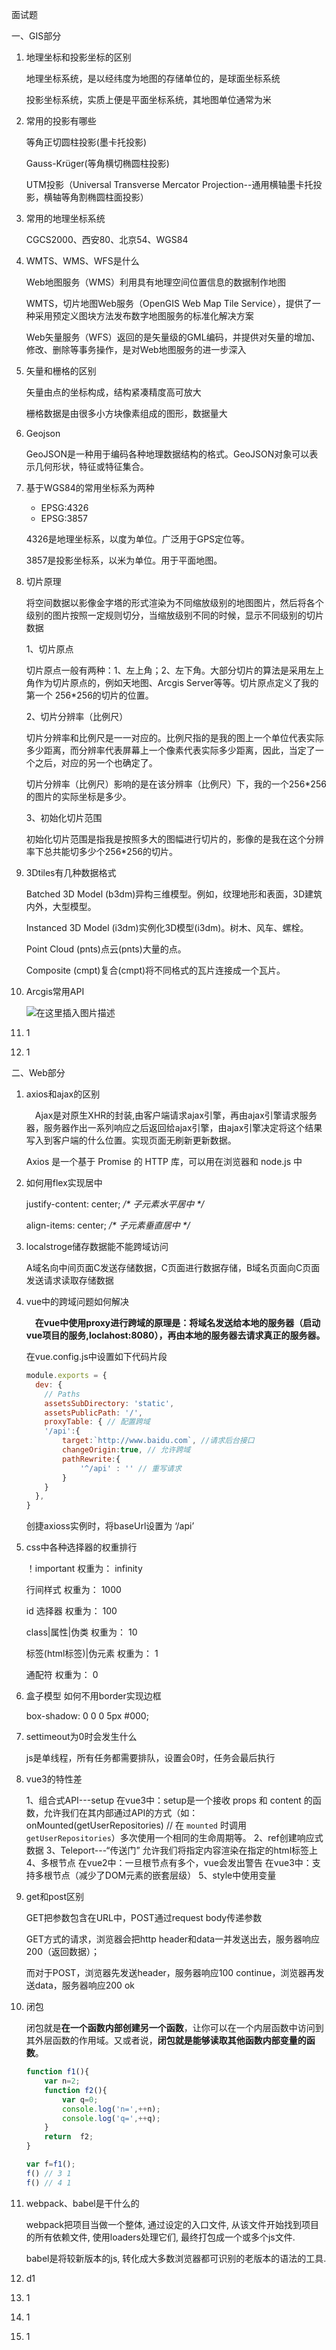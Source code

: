 面试题 

一、GIS部分

1. 地理坐标和投影坐标的区别

   地理坐标系统，是以经纬度为地图的存储单位的，是球面坐标系统

   投影坐标系统，实质上便是平面坐标系统，其地图单位通常为米

2. 常用的投影有哪些

   等角正切圆柱投影(墨卡托投影)

   Gauss-Krüger(等角横切椭圆柱投影)

   UTM投影（Universal Transverse Mercator Projection--通用横轴墨卡托投影，横轴等角割椭圆柱面投影）

3. 常用的地理坐标系统

   CGCS2000、西安80、北京54、WGS84

4. WMTS、WMS、WFS是什么

   Web地图服务（WMS）利用具有地理空间位置信息的数据制作地图

   WMTS，切片地图Web服务（OpenGIS Web Map Tile Service），提供了一种采用预定义图块方法发布数字地图服务的标准化解决方案

   Web矢量服务（WFS）返回的是矢量级的GML编码，并提供对矢量的增加、修改、删除等事务操作，是对Web地图服务的进一步深入

5. 矢量和栅格的区别

   矢量由点的坐标构成，结构紧凑精度高可放大

   栅格数据是由很多小方块像素组成的图形，数据量大

6. Geojson

   GeoJSON是一种用于编码各种地理数据结构的格式。GeoJSON对象可以表示几何形状，特征或特征集合。

7. 基于WGS84的常用坐标系为两种

   - EPSG:4326
   - EPSG:3857

   4326是地理坐标系，以度为单位。广泛用于GPS定位等。

   3857是投影坐标系，以米为单位。用于平面地图。

8. 切片原理

   将空间数据以影像金字塔的形式渲染为不同缩放级别的地图图片，然后将各个级别的图片按照一定规则切分，当缩放级别不同的时候，显示不同级别的切片数据

   1、切片原点

   切片原点一般有两种：1、左上角；2、左下角。大部分切片的算法是采用左上角作为切片原点的，例如天地图、Arcgis Server等等。切片原点定义了我的第一个 256*256的切片的位置。

   2、切片分辨率（比例尺）

   切片分辨率和比例尺是一一对应的。比例尺指的是我的图上一个单位代表实际多少距离，而分辨率代表屏幕上一个像素代表实际多少距离，因此，当定了一个之后，对应的另一个也确定了。

   切片分辨率（比例尺）影响的是在该分辨率（比例尺）下，我的一个256*256的图片的实际坐标是多少。

   3、初始化切片范围

   初始化切片范围是指我是按照多大的图幅进行切片的，影像的是我在这个分辨率下总共能切多少个256*256的切片。

9. 3Dtiles有几种数据格式

   Batched 3D Model (b3dm)异构三维模型。例如，纹理地形和表面，3D建筑内外，大型模型。

   Instanced 3D Model (i3dm)实例化3D模型(i3dm)。树木、风车、螺栓。

   Point Cloud (pnts)点云(pnts)大量的点。

   Composite (cmpt)复合(cmpt)将不同格式的瓦片连接成一个瓦片。

10. Arcgis常用API

    ![在这里插入图片描述](https://img-blog.csdnimg.cn/20191105161007502.png?x-oss-process=image/watermark,type_ZmFuZ3poZW5naGVpdGk,shadow_10,text_aHR0cHM6Ly9ibG9nLmNzZG4ubmV0L3dlaXhpbl80MjYxODE5MQ==,size_16,color_FFFFFF,t_70)

11. 1

12. 1

二、Web部分

1. axios和ajax的区别

   　Ajax是对原生XHR的封装,由客户端请求ajax引擎，再由ajax引擎请求服务器，服务器作出一系列响应之后返回给ajax引擎，由ajax引擎决定将这个结果写入到客户端的什么位置。实现页面无刷新更新数据。

      Axios 是一个基于 Promise 的 HTTP 库，可以用在浏览器和 node.js 中

2. 如何用flex实现居中

    justify-content: center;   */\* 子元素水平居中 \*/*        

   align-items: center;       */\* 子元素垂直居中 \*/*

3. localstroge储存数据能不能跨域访问

   A域名向中间页面C发送存储数据，C页面进行数据存储，B域名页面向C页面发送请求读取存储数据

4. vue中的跨域问题如何解决

   　**在vue中使用proxy进行跨域的原理是：将域名发送给本地的服务器（启动vue项目的服务,loclahost:8080），再由本地的服务器去请求真正的服务器。**

   在vue.config.js中设置如下代码片段

   ```javascript
   module.exports = {
     dev: {
       // Paths
       assetsSubDirectory: 'static',
       assetsPublicPath: '/',
       proxyTable: { // 配置跨域
       '/api':{
           target:`http://www.baidu.com`, //请求后台接口
           changeOrigin:true, // 允许跨域
           pathRewrite:{
               '^/api' : '' // 重写请求
           }
       }
     },
   }
   ```

   创捷axioss实例时，将baseUrl设置为 ‘/api’

5. css中各种选择器的权重排行

   ！important      权重为：          infinity

   行间样式          权重为：           1000

   id 选择器              权重为：       100

   class|属性|伪类       权重为：       10

   标签(html标签)|伪元素            权重为：         1

   通配符               权重为：               0

6. 盒子模型 如何不用border实现边框

   box-shadow: 0 0 0 5px #000;

7. settimeout为0时会发生什么

   js是单线程，所有任务都需要排队，设置会0时，任务会最后执行

8. vue3的特性差

   1、组合式API---setup
   在vue3中：setup是一个接收 props 和 content 的函数，允许我们在其内部通过API的方式（如：onMounted(getUserRepositories) // 在 `mounted` 时调用 `getUserRepositories`）多次使用一个相同的生命周期等。
   2、ref创建响应式数据
   3、Teleport---“传送门”
   允许我们将指定内容渲染在指定的html标签上
   4、多根节点
   在vue2中：一旦根节点有多个，vue会发出警告
   在vue3中：支持多根节点（减少了DOM元素的嵌套层级）
   5、style中使用变量

9. get和post区别

   GET把参数包含在URL中，POST通过request body传递参数

   GET方式的请求，浏览器会把http header和data一并发送出去，服务器响应200（返回数据）；

   而对于POST，浏览器先发送header，服务器响应100 continue，浏览器再发送data，服务器响应200 ok

10. 闭包

    闭包就是**在一个函数内部创建另一个函数**，让你可以在一个内层函数中访问到其外层函数的作用域。又或者说，**闭包就是能够读取其他函数内部变量的函数**。

    ```javascript
    function f1(){
        var n=2;
        function f2(){
            var q=0;
            console.log('n=',++n);
            console.log('q=',++q);
        }
        return  f2;
    }
    
    var f=f1();
    f() // 3 1
    f() // 4 1
    ```

    

11. webpack、babel是干什么的

    webpack把项目当做一个整体, 通过设定的入口文件, 从该文件开始找到项目的所有依赖文件, 使用loaders处理它们, 最终打包成一个或多个js文件.

    babel是将较新版本的js, 转化成大多数浏览器都可识别的老版本的语法的工具.

12. d1

13. 1

14. 1

15. 1